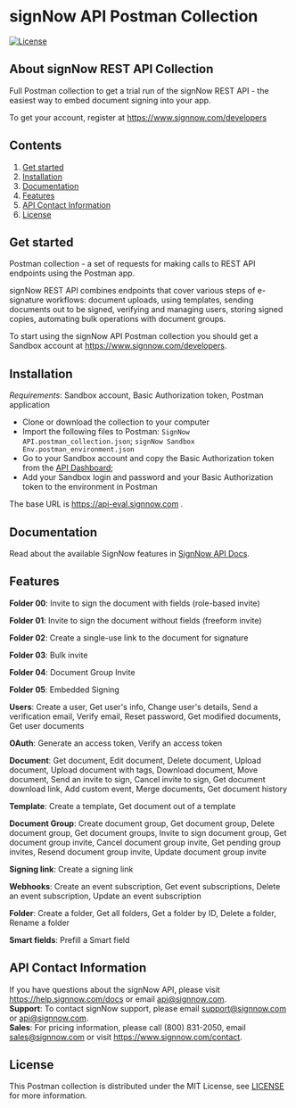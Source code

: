 # signNow API Postman Collection
[![License](https://img.shields.io/github/license/signnow/postman-collection?style=flat-square)](LICENSE)

## About signNow REST API Collection

Full Postman collection to get a trial run of the signNow REST API - the easiest way to embed document signing into your app.

To get your account, register at https://www.signnow.com/developers

## Contents

1. [Get started](#get-started)
2. [Installation](#installation)
3. [Documentation](#documentation)
4. [Features](#features) 
5. [API Contact Information](#api-contact-information)     
6. [License](#license)

## <a name="get-started"></a>Get started

Postman collection - a set of requests for making calls to REST API endpoints using the Postman app.

signNow REST API combines endpoints that cover various steps of e-signature workflows: document uploads, using templates, sending documents out to be signed, verifying and managing users, storing signed copies, automating bulk operations with document groups.

To start using the signNow API Postman collection you should get a Sandbox account at https://www.signnow.com/developers.

## <a name="get-started"></a>Installation

*Requirements*: 
Sandbox account, Basic Authorization token, Postman application

* Clone or download the collection to your computer
* Import the following files to Postman: `SignNow API.postman_collection.json`; `signNow Sandbox Env.postman_environment.json`
* Go to your Sandbox account and copy the Basic Authorization token from the [API Dashboard](https://docs.signnow.com/dashboard);
* Add your Sandbox login and password and your Basic Authorization token to the environment in Postman

The base URL is https://api-eval.signnow.com .

## <a name="documentation"></a>Documentation

Read about the available SignNow features in [SignNow API Docs](https://docs.signnow.com/).

## <a name="features"></a>Features
**Folder 00**: Invite to sign the document with fields (role-based invite)

**Folder 01**: Invite to sign the document without fields (freeform invite)

**Folder 02**: Create a single-use link to the document for signature

**Folder 03**: Bulk invite

**Folder 04**: Document Group Invite

**Folder 05**: Embedded Signing

**Users**:  Create a user, Get user's info, Change user's details, Send a verification email, Verify email, Reset password, Get modified documents, Get user documents

**OAuth**: Generate an access token, Verify an access token

**Document**: Get document, Edit document, Delete document, Upload document, Upload document with tags, Download document, Move document, Send an invite to sign, Cancel invite to sign, Get document download link, Add custom event, Merge documents, Get document history


**Template**: Create a template, Get document out of a template

**Document Group**: Create document group, Get document group,  Delete document group, Get document groups, Invite to sign document group, Get document group invite, Cancel document group invite, Get pending group invites, Resend document group invite, Update document group invite

**Signing link**: Create a signing link

**Webhooks**: Create an event subscription, Get event subscriptions, Delete an event subscription, Update an event subscription

**Folder**: Create a folder, Get all folders, Get a folder by ID, Delete a folder, Rename a folder

**Smart fields**: Prefill a Smart field


## <a name="api-contact-information"></a>API Contact Information
If you have questions about the signNow API, please visit https://help.signnow.com/docs or email api@signnow.com.<br>
**Support**: To contact signNow support, please email support@signnow.com or api@signnow.com.<br>
**Sales**: For pricing information, please call (800) 831-2050, email sales@signnow.com or visit https://www.signnow.com/contact.


## <a name="license"></a>License

This Postman collection is distributed under the MIT License, see [LICENSE](https://github.com/signnow/postman-collection/blob/master/LICENSE) for more information.